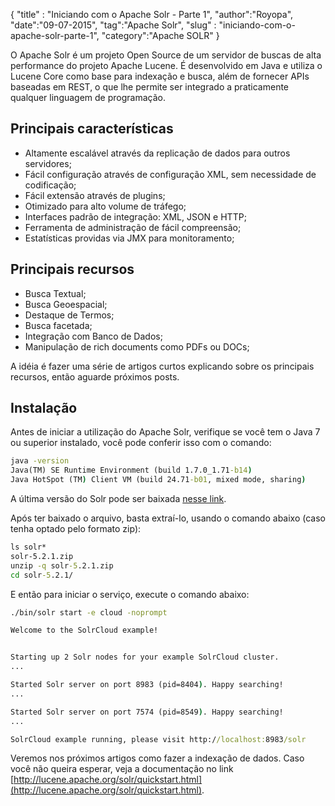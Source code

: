 {
"title" : "Iniciando com o Apache Solr - Parte 1",
"author":"Royopa",
"date":"09-07-2015",
"tag":"Apache Solr",
"slug" : "iniciando-com-o-apache-solr-parte-1",
"category":"Apache SOLR"
}

O Apache Solr é um projeto Open Source de um servidor de buscas de alta
performance do projeto Apache Lucene. É desenvolvido em Java e utiliza o Lucene
Core como base para indexação e busca, além de fornecer APIs baseadas em REST,
o que lhe permite ser integrado a praticamente qualquer linguagem de programação.

Principais características
--------------------------

* Altamente escalável através da replicação de dados para outros servidores;
* Fácil configuração através de configuração XML, sem necessidade de codificação;
* Fácil extensão através de plugins;
* Otimizado para alto volume de tráfego;
* Interfaces padrão de integração: XML, JSON e HTTP;
* Ferramenta de administração de fácil compreensão;
* Estatísticas providas via JMX para monitoramento;

Principais recursos
-------------------

* Busca Textual;
* Busca Geoespacial;
* Destaque de Termos;
* Busca facetada;
* Integração com Banco de Dados;
* Manipulação de rich documents como PDFs ou DOCs;

A idéia é fazer uma série de artigos curtos explicando sobre os principais
recursos, então aguarde próximos posts.

Instalação
----------

Antes de iniciar a utilização do Apache Solr, verifique se você tem o Java 7 ou
superior instalado, você pode conferir isso com o comando:

```cmd
java -version
Java(TM) SE Runtime Environment (build 1.7.0_1.71-b14)
Java HotSpot (TM) Client VM (build 24.71-b01, mixed mode, sharing)
```

A última versão do Solr pode ser baixada [nesse link][1].

Após ter baixado o arquivo, basta extraí-lo, usando o comando abaixo (caso
tenha optado pelo formato zip):

```cmd
ls solr*
solr-5.2.1.zip
unzip -q solr-5.2.1.zip
cd solr-5.2.1/
```

E então para iniciar o serviço, execute o comando abaixo:

```cmd
./bin/solr start -e cloud -noprompt

Welcome to the SolrCloud example!


Starting up 2 Solr nodes for your example SolrCloud cluster.
...

Started Solr server on port 8983 (pid=8404). Happy searching!
...

Started Solr server on port 7574 (pid=8549). Happy searching!
...

SolrCloud example running, please visit http://localhost:8983/solr
```

Veremos nos próximos artigos como fazer a indexação de dados. Caso você não
queira esperar, veja a documentação no link [http://lucene.apache.org/solr/quickstart.html](http://lucene.apache.org/solr/quickstart.html).

[1]:http://lucene.apache.org/solr/mirrors-solr-latest-redir.html
